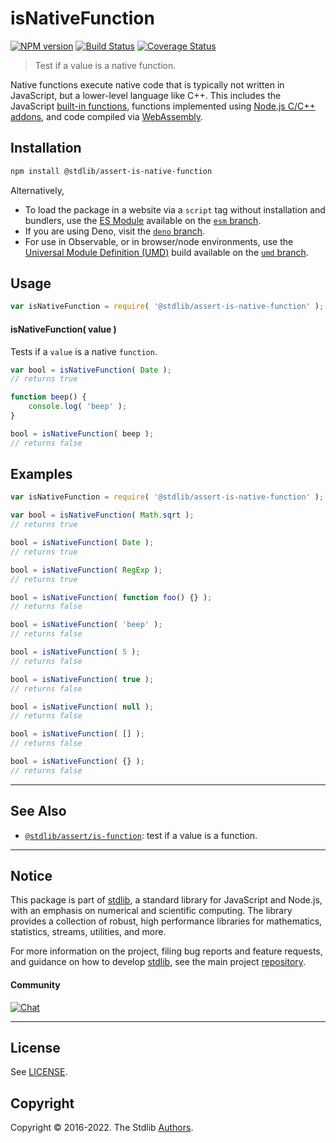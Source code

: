 <!--

@license Apache-2.0

Copyright (c) 2018 The Stdlib Authors.

Licensed under the Apache License, Version 2.0 (the "License");
you may not use this file except in compliance with the License.
You may obtain a copy of the License at

   http://www.apache.org/licenses/LICENSE-2.0

Unless required by applicable law or agreed to in writing, software
distributed under the License is distributed on an "AS IS" BASIS,
WITHOUT WARRANTIES OR CONDITIONS OF ANY KIND, either express or implied.
See the License for the specific language governing permissions and
limitations under the License.

-->

# isNativeFunction

[![NPM version][npm-image]][npm-url] [![Build Status][test-image]][test-url] [![Coverage Status][coverage-image]][coverage-url] <!-- [![dependencies][dependencies-image]][dependencies-url] -->

> Test if a value is a native function.

<section class="intro">

Native functions execute native code that is typically not written in JavaScript, but a lower-level language like C++. This includes the JavaScript [built-in functions][mdn-builtins], functions implemented using [Node.js C/C++ addons][node-js-add-ons], and code compiled via [WebAssembly][webassembly].

</section>

<!-- /.intro -->

<section class="installation">

## Installation

```bash
npm install @stdlib/assert-is-native-function
```

Alternatively,

-   To load the package in a website via a `script` tag without installation and bundlers, use the [ES Module][es-module] available on the [`esm` branch][esm-url].
-   If you are using Deno, visit the [`deno` branch][deno-url].
-   For use in Observable, or in browser/node environments, use the [Universal Module Definition (UMD)][umd] build available on the [`umd` branch][umd-url].

</section>

<section class="usage">

## Usage

```javascript
var isNativeFunction = require( '@stdlib/assert-is-native-function' );
```

#### isNativeFunction( value )

Tests if a `value` is a native `function`.

```javascript
var bool = isNativeFunction( Date );
// returns true

function beep() {
    console.log( 'beep' );
}

bool = isNativeFunction( beep );
// returns false
```

</section>

<!-- /.usage -->

<section class="examples">

## Examples

<!-- eslint-disable no-empty-function, no-restricted-syntax, stdlib/no-builtin-math -->

<!-- eslint no-undef: "error" -->

```javascript
var isNativeFunction = require( '@stdlib/assert-is-native-function' );

var bool = isNativeFunction( Math.sqrt );
// returns true

bool = isNativeFunction( Date );
// returns true

bool = isNativeFunction( RegExp );
// returns true

bool = isNativeFunction( function foo() {} );
// returns false

bool = isNativeFunction( 'beep' );
// returns false

bool = isNativeFunction( 5 );
// returns false

bool = isNativeFunction( true );
// returns false

bool = isNativeFunction( null );
// returns false

bool = isNativeFunction( [] );
// returns false

bool = isNativeFunction( {} );
// returns false
```

</section>

<!-- /.examples -->

<!-- Section for related `stdlib` packages. Do not manually edit this section, as it is automatically populated. -->

<section class="related">

* * *

## See Also

-   <span class="package-name">[`@stdlib/assert/is-function`][@stdlib/assert/is-function]</span><span class="delimiter">: </span><span class="description">test if a value is a function.</span>

</section>

<!-- /.related -->

<!-- Section for all links. Make sure to keep an empty line after the `section` element and another before the `/section` close. -->


<section class="main-repo" >

* * *

## Notice

This package is part of [stdlib][stdlib], a standard library for JavaScript and Node.js, with an emphasis on numerical and scientific computing. The library provides a collection of robust, high performance libraries for mathematics, statistics, streams, utilities, and more.

For more information on the project, filing bug reports and feature requests, and guidance on how to develop [stdlib][stdlib], see the main project [repository][stdlib].

#### Community

[![Chat][chat-image]][chat-url]

---

## License

See [LICENSE][stdlib-license].


## Copyright

Copyright &copy; 2016-2022. The Stdlib [Authors][stdlib-authors].

</section>

<!-- /.stdlib -->

<!-- Section for all links. Make sure to keep an empty line after the `section` element and another before the `/section` close. -->

<section class="links">

[npm-image]: http://img.shields.io/npm/v/@stdlib/assert-is-native-function.svg
[npm-url]: https://npmjs.org/package/@stdlib/assert-is-native-function

[test-image]: https://github.com/stdlib-js/assert-is-native-function/actions/workflows/test.yml/badge.svg?branch=main
[test-url]: https://github.com/stdlib-js/assert-is-native-function/actions/workflows/test.yml?query=branch:main

[coverage-image]: https://img.shields.io/codecov/c/github/stdlib-js/assert-is-native-function/main.svg
[coverage-url]: https://codecov.io/github/stdlib-js/assert-is-native-function?branch=main

<!--

[dependencies-image]: https://img.shields.io/david/stdlib-js/assert-is-native-function.svg
[dependencies-url]: https://david-dm.org/stdlib-js/assert-is-native-function/main

-->

[chat-image]: https://img.shields.io/gitter/room/stdlib-js/stdlib.svg
[chat-url]: https://gitter.im/stdlib-js/stdlib/

[stdlib]: https://github.com/stdlib-js/stdlib

[stdlib-authors]: https://github.com/stdlib-js/stdlib/graphs/contributors

[umd]: https://github.com/umdjs/umd
[es-module]: https://developer.mozilla.org/en-US/docs/Web/JavaScript/Guide/Modules

[deno-url]: https://github.com/stdlib-js/assert-is-native-function/tree/deno
[umd-url]: https://github.com/stdlib-js/assert-is-native-function/tree/umd
[esm-url]: https://github.com/stdlib-js/assert-is-native-function/tree/esm

[stdlib-license]: https://raw.githubusercontent.com/stdlib-js/assert-is-native-function/main/LICENSE

[mdn-builtins]: https://developer.mozilla.org/en-US/docs/Web/JavaScript/Reference/Global_Objects

[node-js-add-ons]: https://nodejs.org/api/addons.html

[webassembly]: https://webassembly.org/

<!-- <related-links> -->

[@stdlib/assert/is-function]: https://github.com/stdlib-js/assert-is-function

<!-- </related-links> -->

</section>

<!-- /.links -->
